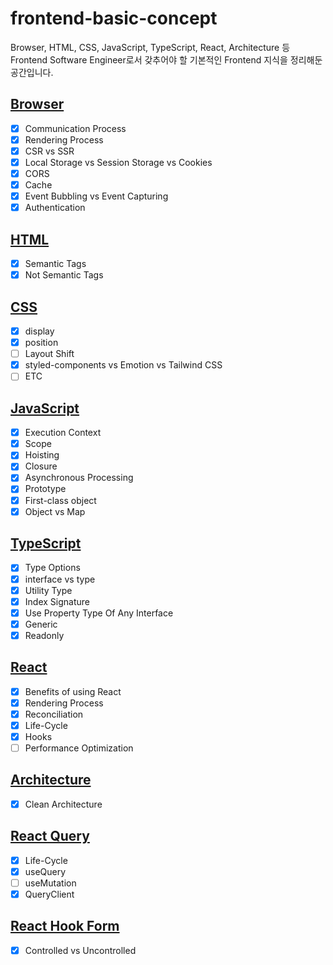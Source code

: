 # frontend-basic-concept
Browser, HTML, CSS, JavaScript, TypeScript, React, Architecture 등 Frontend Software Engineer로서 갖추어야 할 기본적인 Frontend 지식을 정리해둔 공간입니다.

## [Browser](https://github.com/sekhyuni/frontend-basic-concept/blob/main/browser/README.md)
- [x] Communication Process
- [x] Rendering Process
- [x] CSR vs SSR
- [x] Local Storage vs Session Storage vs Cookies
- [x] CORS
- [x] Cache
- [x] Event Bubbling vs Event Capturing
- [x] Authentication

## [HTML](https://github.com/sekhyuni/frontend-basic-concept/blob/main/html/README.md)
- [x] Semantic Tags
- [x] Not Semantic Tags

## [CSS](https://github.com/sekhyuni/frontend-basic-concept/blob/main/css/README.md)
- [x] display
- [x] position
- [ ] Layout Shift
- [x] styled-components vs Emotion vs Tailwind CSS
- [ ] ETC

## [JavaScript](https://github.com/sekhyuni/frontend-basic-concept/blob/main/javascript/README.md)
- [x] Execution Context
- [x] Scope
- [x] Hoisting
- [x] Closure
- [x] Asynchronous Processing
- [x] Prototype
- [x] First-class object
- [x] Object vs Map

## [TypeScript](https://github.com/sekhyuni/frontend-basic-concept/blob/main/typescript/README.md)
- [x] Type Options
- [x] interface vs type
- [x] Utility Type
- [x] Index Signature
- [x] Use Property Type Of Any Interface
- [x] Generic
- [x] Readonly

## [React](https://github.com/sekhyuni/frontend-basic-concept/blob/main/react/README.md)
- [x] Benefits of using React
- [x] Rendering Process 
- [x] Reconciliation
- [x] Life-Cycle
- [x] Hooks
- [ ] Performance Optimization

## [Architecture](https://github.com/sekhyuni/frontend-basic-concept/blob/main/architecture/README.md)
- [x] Clean Architecture

## [React Query](https://github.com/sekhyuni/frontend-basic-concept/blob/main/react-query/README.md)
- [x] Life-Cycle
- [x] useQuery
- [ ] useMutation
- [x] QueryClient

## [React Hook Form](https://github.com/sekhyuni/frontend-basic-concept/blob/main/react-hook-form/README.md)
- [x] Controlled vs Uncontrolled